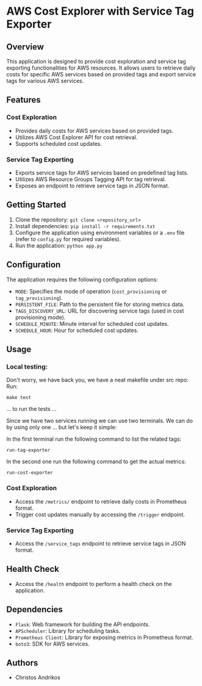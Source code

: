 # AWS Cost Explorer with Service Tag Exporter

## Overview

This application is designed to provide cost exploration and service tag exporting functionalities for AWS resources. It allows users to retrieve daily costs for specific AWS services based on provided tags and export service tags for various AWS services.

## Features

### Cost Exploration
- Provides daily costs for AWS services based on provided tags.
- Utilizes AWS Cost Explorer API for cost retrieval.
- Supports scheduled cost updates.

### Service Tag Exporting
- Exports service tags for AWS services based on predefined tag lists.
- Utilizes AWS Resource Groups Tagging API for tag retrieval.
- Exposes an endpoint to retrieve service tags in JSON format.

## Getting Started

1. Clone the repository: `git clone <repository_url>`
2. Install dependencies: `pip install -r requirements.txt`
3. Configure the application using environment variables or a `.env` file (refer to `config.py` for required variables).
4. Run the application: `python app.py`

## Configuration

The application requires the following configuration options:

- `MODE`: Specifies the mode of operation (`cost_provisioning` or `tag_provisioning`).
- `PERSISTENT_FILE`: Path to the persistent file for storing metrics data.
- `TAGS_DISCOVERY_URL`: URL for discovering service tags (used in cost provisioning mode).
- `SCHEDULE_MINUTE`: Minute interval for scheduled cost updates.
- `SCHEDULE_HOUR`: Hour for scheduled cost updates.

## Usage

### Local testing:

Don't worry, we have back you, we have a neat makefile under src repo:
Run:
```
make test
```
... to run the tests ...

Since we have two services running we can use two terminals. We can do by using only one ... but let's keep it simple:

In the first terminal run the following command to list the related tags:
```
run-tag-exporter
```


In the second one run the following command to get the actual metrics:
```
run-cost-exporter
```

### Cost Exploration
- Access the `/metrics/` endpoint to retrieve daily costs in Prometheus format.
- Trigger cost updates manually by accessing the `/trigger` endpoint.

### Service Tag Exporting
- Access the `/service_tags` endpoint to retrieve service tags in JSON format.

## Health Check
- Access the `/health` endpoint to perform a health check on the application.

## Dependencies
- `Flask`: Web framework for building the API endpoints.
- `APScheduler`: Library for scheduling tasks.
- `Prometheus Client`: Library for exposing metrics in Prometheus format.
- `boto3`: SDK for AWS services.

## Authors
- Christos Andrikos
